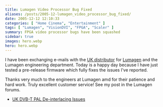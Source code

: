 ```yaml
---
title: Lumagen Video Processor Bug Fixed
aliases: /posts/2005-12-lumagen_video_processor_bug_fixed/
date: 2005-12-12 12:10:33
categories: [ "Home Cinema", "Entertainment" ]
tags: [ "Lumagen", "VisionDVI", "FPGA", "Scaler" ]
summary: FPGA video processor bugs have been squashed
sidebar: true
images: hero.webp
hero: hero.webp
---
```


I have been exchanging e-mails with the [UK distributor](http://www.convergent-av.co.uk)
for [Lumagen](http://www.lumagen.com) and the Lumagen engineering department.
Today is a happy day because I have just tested a pre-release firmware which
fully fixes the issues I've reported.

Thanks very much to the engineers at Lumagen amd for their patience and hard work.
Truly excellent customer service! See my post in the Lumagen forums.

  * [UK DVB-T PAL De-interlacing Issues](http://www.convergent-av.co.uk/forum/index.php?t=msg&th=393&start=0&rid=0)

